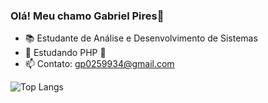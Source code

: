 ### Olá! Meu chamo Gabriel Pires👋
- 📚 Estudante de Análise e Desenvolvimento de Sistemas
- 🌱 Estudando PHP 🐘
- 📫 Contato: gp0259934@gmail.com



![Top Langs](https://github-readme-stats.vercel.app/api/top-langs/?username=GabrielPires123&layout=compact)

<link rel="stylesheet" type='text/css' href="https://cdn.jsdelivr.net/gh/devicons/devicon@latest/devicon.min.css" />
